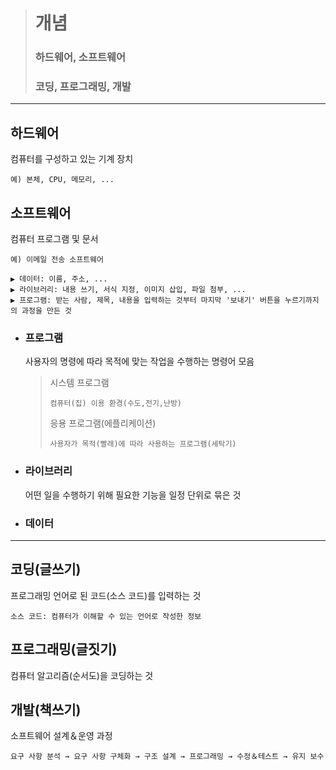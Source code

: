 ># 개념
>### 하드웨어, 소프트웨어
>### 코딩, 프로그래밍, 개발
---

## 하드웨어
컴퓨터를 구성하고 있는 기계 장치
```angular2html
예) 본체, CPU, 메모리, ...
```

## 소프트웨어
컴퓨터 프로그램 및 문서
```angular2html
예) 이메일 전송 소프트웨어

▶ 데이터: 이름, 주소, ...
▶ 라이브러리: 내용 쓰기, 서식 지정, 이미지 삽입, 파일 첨부, ...
▶ 프로그램: 받는 사람, 제목, 내용을 입력하는 것부터 마지막 '보내기' 버튼을 누르기까지의 과정을 만든 것
```

+ ### 프로그램
  사용자의 명령에 따라 목적에 맞는 작업을 수행하는 명령어 모음
  >시스템 프로그램
  >```
  >컴퓨터(집) 이용 환경(수도,전기,난방)
  >```
  >응용 프로그램(에플리케이션)
  >```
  >사용자가 목적(빨래)에 따라 사용하는 프로그램(세탁기)
  >```
  
+ ### 라이브러리
  어떤 일을 수행하기 위해 필요한 기능을 일정 단위로 묶은 것

  
+ ### 데이터

---
## 코딩(글쓰기)
프로그래밍 언어로 된 코드(소스 코드)를 입력하는 것
```
소스 코드: 컴퓨터가 이해할 수 있는 언어로 작성한 정보
```

## 프로그래밍(글짓기)
컴퓨터 알고리즘(순서도)을 코딩하는 것


## 개발(책쓰기)
소프트웨어 설계＆운영 과정
```angular2html
요구 사항 분석 → 요구 사항 구체화 → 구조 설계 → 프로그래밍 → 수정＆테스트 → 유지 보수
```


